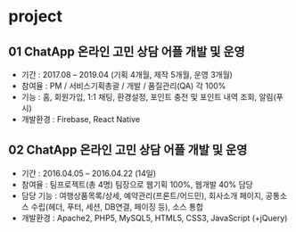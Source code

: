 # project

## 01 ChatApp 온라인 고민 상담 어플 개발 및 운영

- 기간 : 2017.08 – 2019.04 (기획 4개월, 제작 5개월, 운영 3개월)
- 참여율 : PM / 서비스기획총괄 / 개발 / 품질관리(QA) 각 100%
- 기능 : 홈, 회원가입, 1:1 채팅, 환경설정, 포인트 충전 및 포인트 내역 조회, 알림(푸시)
- 개발환경 : Firebase, React Native

## 02 ChatApp 온라인 고민 상담 어플 개발 및 운영

- 기간 : 2016.04.05 – 2016.04.22 (14일)
- 참여율 : 팀프로젝트(총 4명) 팀장으로 웹기획 100%, 웹개발 40% 담당
- 담당 기능 : 여행상품목록/상세, 예약관리(프론트/어드민), 회사소개 페이지, 공통소스 수립(헤더, 푸터, 세션, DB연결, 페이징 등), 소스 통합
- 개발환경 : Apache2, PHP5, MySQL5, HTML5, CSS3, JavaScript (+jQuery)
